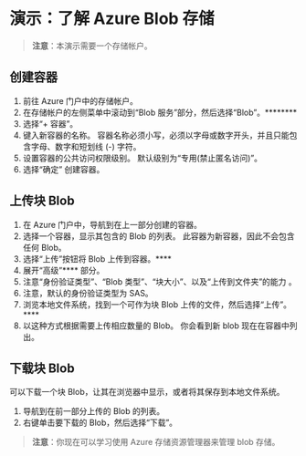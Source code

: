 # <a name="demonstration-explore-azure-blob-storage"></a>演示：了解 Azure Blob 存储

>**注意**：本演示需要一个存储帐户。

## <a name="create-a-container"></a>创建容器

1. 前往 Azure 门户中的存储帐户。
2. 在存储帐户的左侧菜单中滚动到“Blob 服务”部分，然后选择“Blob”。********
3. 选择“+ 容器”。 
4. 键入新容器的名称。 容器名称必须小写，必须以字母或数字开头，并且只能包含字母、数字和短划线 (-) 字符。 
5. 设置容器的公共访问权限级别。 默认级别为“专用(禁止匿名访问)”。 
6. 选择“确定”  创建容器。

## <a name="upload-a-block-blob"></a>上传块 Blob

1. 在 Azure 门户中，导航到在上一部分创建的容器。
2. 选择一个容器，显示其包含的 Blob 的列表。 此容器为新容器，因此不会包含任何 Blob。
3. 选择“上传”按钮将 Blob 上传到容器。****
4. 展开“高级”**** 部分。
5. 注意“身份验证类型”、“Blob 类型”、“块大小”、以及“上传到文件夹”的能力   。
6. 注意，默认的身份验证类型为 SAS。
4. 浏览本地文件系统，找到一个可作为块 Blob 上传的文件，然后选择“上传”。****
5. 以这种方式根据需要上传相应数量的 Blob。 你会看到新 blob 现在在容器中列出。

## <a name="download-a-block-blob"></a>下载块 Blob

可以下载一个块 Blob，让其在浏览器中显示，或者将其保存到本地文件系统。 

1. 导航到在前一部分上传的 Blob 的列表。
2. 右键单击要下载的 Blob，然后选择“下载”。 

>**注意**：你现在可以学习使用 Azure 存储资源管理器来管理 blob 存储。 